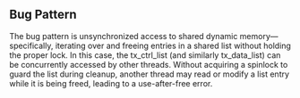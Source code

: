 ## Bug Pattern

The bug pattern is unsynchronized access to shared dynamic memory—specifically, iterating over and freeing entries in a shared list without holding the proper lock. In this case, the tx_ctrl_list (and similarly tx_data_list) can be concurrently accessed by other threads. Without acquiring a spinlock to guard the list during cleanup, another thread may read or modify a list entry while it is being freed, leading to a use-after-free error.